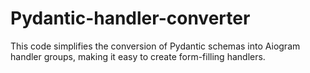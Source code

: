# Pydantic-handler-converter

This code simplifies the conversion of Pydantic schemas into Aiogram handler groups, 
making it easy to create form-filling handlers.

